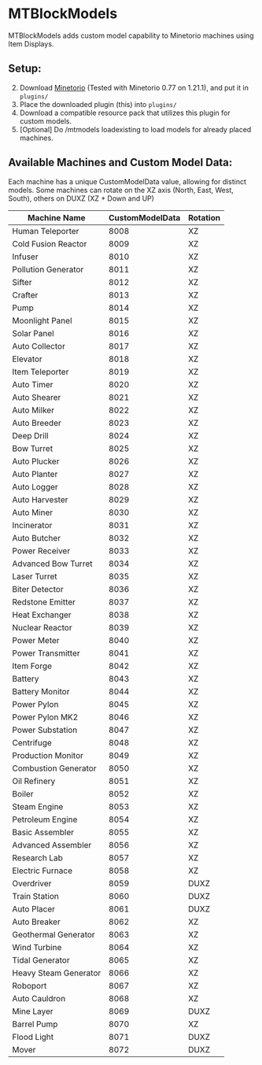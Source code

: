 # MTBlockModels
MTBlockModels adds custom model capability to Minetorio machines using Item Displays.

## Setup:
2. Download [Minetorio](https://www.spigotmc.org/resources/minetorio-%E2%9A%99%EF%B8%8Fautomation-%E2%9C%94%EF%B8%8F-autogather-%EF%B8%8F%E2%9C%94%EF%B8%8F-autosort-%E2%9C%94%EF%B8%8F-automove.112737/) (Tested with Minetorio 0.77 on 1.21.1), and put it in ```plugins/```
3. Place the downloaded plugin (this) into ```plugins/```
5. Download a compatible resource pack that utilizes this plugin for custom models.
6. [Optional] Do /mtmodels loadexisting to load models for already placed machines.

## Available Machines and Custom Model Data:
Each machine has a unique CustomModelData value, allowing for distinct models. Some machines can rotate on the XZ axis (North, East, West, South), others on DUXZ (XZ + Down and UP)

| Machine Name            | CustomModelData | Rotation   |
|-------------------------|-----------------|------------|
| Human Teleporter         | 8008            | XZ         |
| Cold Fusion Reactor      | 8009            | XZ         |
| Infuser                  | 8010            | XZ         |
| Pollution Generator      | 8011            | XZ         |
| Sifter                   | 8012            | XZ         |
| Crafter                  | 8013            | XZ         |
| Pump                     | 8014            | XZ         |
| Moonlight Panel          | 8015            | XZ       |
| Solar Panel              | 8016            | XZ       |
| Auto Collector           | 8017            | XZ       |
| Elevator                 | 8018            | XZ       |
| Item Teleporter          | 8019            | XZ       |
| Auto Timer               | 8020            | XZ       |
| Auto Shearer             | 8021            | XZ       |
| Auto Milker              | 8022            | XZ       |
| Auto Breeder             | 8023            | XZ       |
| Deep Drill               | 8024            | XZ       |
| Bow Turret               | 8025            | XZ         |
| Auto Plucker             | 8026            | XZ       |
| Auto Planter             | 8027            | XZ       |
| Auto Logger              | 8028            | XZ       |
| Auto Harvester           | 8029            | XZ       |
| Auto Miner               | 8030            | XZ       |
| Incinerator              | 8031            | XZ       |
| Auto Butcher             | 8032            | XZ       |
| Power Receiver           | 8033            | XZ       |
| Advanced Bow Turret      | 8034            | XZ         |
| Laser Turret             | 8035            | XZ       |
| Biter Detector           | 8036            | XZ       |
| Redstone Emitter         | 8037            | XZ       |
| Heat Exchanger           | 8038            | XZ       |
| Nuclear Reactor          | 8039            | XZ       |
| Power Meter              | 8040            | XZ       |
| Power Transmitter        | 8041            | XZ       |
| Item Forge               | 8042            | XZ       |
| Battery                  | 8043            | XZ       |
| Battery Monitor          | 8044            | XZ       |
| Power Pylon              | 8045            | XZ       |
| Power Pylon MK2          | 8046            | XZ       |
| Power Substation         | 8047            | XZ       |
| Centrifuge               | 8048            | XZ       |
| Production Monitor       | 8049            | XZ       |
| Combustion Generator     | 8050            | XZ       |
| Oil Refinery             | 8051            | XZ       |
| Boiler                   | 8052            | XZ       |
| Steam Engine             | 8053            | XZ       |
| Petroleum Engine         | 8054            | XZ       |
| Basic Assembler          | 8055            | XZ       |
| Advanced Assembler       | 8056            | XZ       |
| Research Lab             | 8057            | XZ       |
| Electric Furnace         | 8058            | XZ       |
| Overdriver               | 8059            | DUXZ       |
| Train Station            | 8060            | DUXZ       |
| Auto Placer              | 8061            | DUXZ       |
| Auto Breaker             | 8062            | XZ       |
| Geothermal Generator     | 8063            | XZ       |
| Wind Turbine             | 8064            | XZ       |
| Tidal Generator          | 8065            | XZ       |
| Heavy Steam Generator          | 8066            | XZ       |
| Roboport          | 8067            | XZ       |
| Auto Cauldron          | 8068            | XZ       |
| Mine Layer          | 8069            | DUXZ       |
| Barrel Pump          | 8070           | XZ       |
| Flood Light          | 8071            | DUXZ       |
| Mover          | 8072            | DUXZ       |
